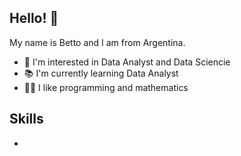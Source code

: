 ## Hello! 👋
My name is Betto and I am from Argentina.

* 👀 I'm interested in Data Analyst and Data Sciencie 
* 📚 I'm currently learning Data Analyst
* 🧑‍💻 I like programming and mathematics


## Skills

* 

